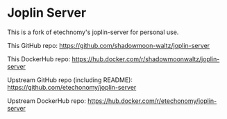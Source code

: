 # Joplin Server

This is a fork of etechnomy's joplin-server for personal use.

This GitHub repo: https://github.com/shadowmoon-waltz/joplin-server

This DockerHub repo: https://hub.docker.com/r/shadowmoonwaltz/joplin-server

Upstream GitHub repo (including README): https://github.com/etechonomy/joplin-server

Upstream DockerHub repo: https://hub.docker.com/r/etechonomy/joplin-server
